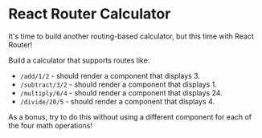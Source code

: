 # React Router Calculator

It's time to build another routing-based calculator, but this time with React Router!

Build a calculator that supports routes like:

* `/add/1/2` - should render a component that displays 3.
* `/subtract/3/2` - should render a component that displays 1.
* `/multiply/6/4` - should render a component that displays 24.
* `/divide/20/5` - should render a component that displays 4.

As a bonus, try to do this without using a different component for each of the four math operations!
